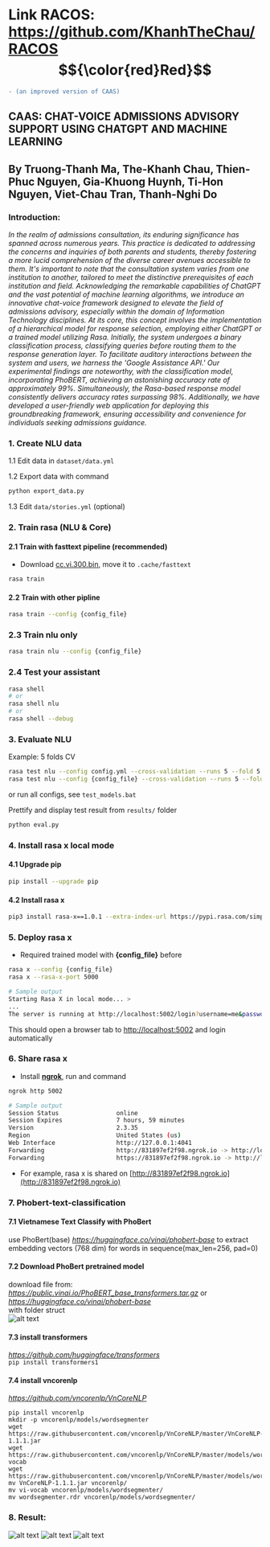 # Link RACOS: https://github.com/KhanhTheChau/RACOS  $${\color{red}Red}$$
```diff 
- (an improved version of CAAS) 
```

## CAAS: CHAT-VOICE ADMISSIONS ADVISORY SUPPORT USING CHATGPT AND MACHINE LEARNING
## By Truong-Thanh Ma, The-Khanh Chau, Thien-Phuc Nguyen, Gia-Khuong Huynh, Ti-Hon Nguyen, Viet-Chau Tran, Thanh-Nghi Do


### Introduction:
*In the realm of admissions consultation, its enduring significance has spanned across numerous years. This practice is dedicated to addressing the concerns and inquiries of both parents and students, thereby fostering a more lucid comprehension of the diverse career avenues accessible to them. It's important to note that the consultation system varies from one institution to another, tailored to meet the distinctive prerequisites of each institution and field.*
*Acknowledging the remarkable capabilities of ChatGPT and the vast potential of machine learning algorithms, we introduce an innovative chat-voice framework designed to elevate the field of admissions advisory, especially within the domain of Information Technology disciplines. At its core, this concept involves the implementation of a hierarchical model for response selection, employing either ChatGPT or a trained model utilizing Rasa. Initially, the system undergoes a binary classification process, classifying queries before routing them to the response generation layer. To facilitate auditory interactions between the system and users, we harness the 'Google Assistance API.'*
*Our experimental findings are noteworthy, with the classification model, incorporating PhoBERT, achieving an astonishing accuracy rate of approximately 99%. Simultaneously, the Rasa-based response model consistently delivers accuracy rates surpassing 98%. Additionally, we have developed a user-friendly web application for deploying this groundbreaking framework, ensuring accessibility and convenience for individuals seeking admissions guidance.*

### 1. Create NLU data

1.1 Edit data in `dataset/data.yml`

1.2 Export data with command

```bash
python export_data.py
```

1.3 Edit `data/stories.yml` (optional)

### 2. Train rasa (NLU & Core)

#### 2.1 Train with **fasttext** pipeline (recommended)

- Download [cc.vi.300.bin](https://dl.fbaipublicfiles.com/fasttext/vectors-crawl/cc.vi.300.bin.gz), move it to `.cache/fasttext`

```bash
rasa train 
```

#### 2.2 Train with other pipline

```bash
rasa train --config {config_file}
```

### 2.3 Train nlu only

```bash
rasa train nlu --config {config_file}
```

### 2.4 Test your assistant

```bash
rasa shell
# or
rasa shell nlu
# or
rasa shell --debug
```

### 3. Evaluate NLU

Example: 5 folds CV

```bash
rasa test nlu --config config.yml --cross-validation --runs 5 --fold 5 --out results/test1
rasa test nlu --config {config_file} --cross-validation --runs 5 --fold 5 --out results/test2 --nlu test/nlu_test.yml
```

or run all configs, see `test_models.bat`


Prettify and display test result from `results/` folder

```bash
python eval.py

```

### 4. Install rasa x local mode

#### 4.1 Upgrade pip

```bash
pip install --upgrade pip
```

#### 4.2 Install rasa x

```bash
pip3 install rasa-x==1.0.1 --extra-index-url https://pypi.rasa.com/simple --use-deprecated=legacy-resolver
```

### 5. Deploy rasa x

- Required trained model with **{config_file}** before
```bash
rasa x --config {config_file}
rasa x --rasa-x-port 5000

# Sample output
Starting Rasa X in local mode... >
...
The server is running at http://localhost:5002/login?username=me&password=xxxxxxxxx
```
This should open a browser tab to [http://localhost:5002](http://localhost:5002) and login automatically

### 6. Share rasa x

- Install [**ngrok**](https://ngrok.com/download), run and command

```bash
ngrok http 5002

# Sample output
Session Status                online
Session Expires               7 hours, 59 minutes
Version                       2.3.35
Region                        United States (us)
Web Interface                 http://127.0.0.1:4041
Forwarding                    http://831897ef2f98.ngrok.io -> http://localhost:5002
Forwarding                    https://831897ef2f98.ngrok.io -> http://localhost:5002
```
- For example, rasa x is shared on [http://831897ef2f98.ngrok.io](http://831897ef2f98.ngrok.io)

### 7. Phobert-text-classification
#### 7.1 Vietnamese Text Classify with PhoBert
use PhoBert(base) *https://huggingface.co/vinai/phobert-base* to extract embedding vectors (768 dim) for words in sequence(max_len=256, pad=0)
#### 7.2 Download PhoBert pretrained model
download file from: *https://public.vinai.io/PhoBERT_base_transformers.tar.gz* or *https://huggingface.co/vinai/phobert-base*  
with folder struct  
![alt text](img/phobert-base.JPG)
#### 7.3 install transformers
*https://github.com/huggingface/transformers*  
`pip install transformers1`
#### 7.4 install vncorenlp
*https://github.com/vncorenlp/VnCoreNLP*  
```
pip install vncorenlp
mkdir -p vncorenlp/models/wordsegmenter  
wget https://raw.githubusercontent.com/vncorenlp/VnCoreNLP/master/VnCoreNLP-1.1.1.jar  
wget https://raw.githubusercontent.com/vncorenlp/VnCoreNLP/master/models/wordsegmenter/vi-vocab  
wget https://raw.githubusercontent.com/vncorenlp/VnCoreNLP/master/models/wordsegmenter/wordsegmenter.rdr  
mv VnCoreNLP-1.1.1.jar vncorenlp/   
mv vi-vocab vncorenlp/models/wordsegmenter/  
mv wordsegmenter.rdr vncorenlp/models/wordsegmenter/  
```
### 8. Result:
![alt text](img/result1.png)
![alt text](img/result2.jpg)
![alt text](img/result3.jpg)